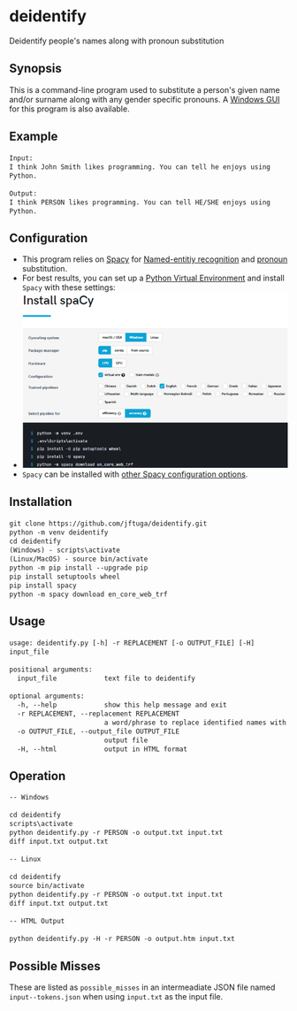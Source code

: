 # deidentify
Deidentify people's names along with pronoun substitution

## Synopsis

This is a command-line program used to substitute a person's given name and/or surname along with any gender specific pronouns. A [Windows GUI](https://github.com/jftuga/deidentify-gui) for this program is also available.

## Example

```
Input:
I think John Smith likes programming. You can tell he enjoys using Python.

Output:
I think PERSON likes programming. You can tell HE/SHE enjoys using Python.
```

## Configuration

* This program relies on [Spacy](https://spacy.io/) for [Named-entitiy recognition](https://en.wikipedia.org/wiki/Named-entity_recognition) and [pronoun](https://en.wikipedia.org/wiki/Pronoun) substitution.
* For best results, you can set up a [Python Virtual Environment](https://docs.python.org/3/library/venv.html) and install `Spacy` with these settings:
* ![Spacy Settings](spacy_settings.png)
* `Spacy` can be installed with [other Spacy configuration options](https://spacy.io/usage).

## Installation

```shell
git clone https://github.com/jftuga/deidentify.git
python -m venv deidentify
cd deidentify
(Windows) - scripts\activate
(Linux/MacOS) - source bin/activate
python -m pip install --upgrade pip
pip install setuptools wheel
pip install spacy
python -m spacy download en_core_web_trf
```

## Usage
```
usage: deidentify.py [-h] -r REPLACEMENT [-o OUTPUT_FILE] [-H] input_file

positional arguments:
  input_file            text file to deidentify

optional arguments:
  -h, --help            show this help message and exit
  -r REPLACEMENT, --replacement REPLACEMENT
                        a word/phrase to replace identified names with
  -o OUTPUT_FILE, --output_file OUTPUT_FILE
                        output file
  -H, --html            output in HTML format
```

## Operation

```shell
-- Windows 

cd deidentify
scripts\activate
python deidentify.py -r PERSON -o output.txt input.txt
diff input.txt output.txt

-- Linux

cd deidentify
source bin/activate
python deidentify.py -r PERSON -o output.txt input.txt
diff input.txt output.txt

-- HTML Output

python deidentify.py -H -r PERSON -o output.htm input.txt
```

## Possible Misses

These are listed as `possible_misses` in an intermeadiate JSON file named `input--tokens.json` when using `input.txt` as the input file.
